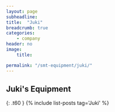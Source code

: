 ```yaml
---
layout: page
subheadline:
title:  "Juki"
breadcrumb: true
categories:
    - company
header: no
image:
    title:

permalink: "/smt-equipment/juki/"
---
```


## Juki's Equipment ##
{: .t60 }
{% include list-posts tag='Juki' %}
